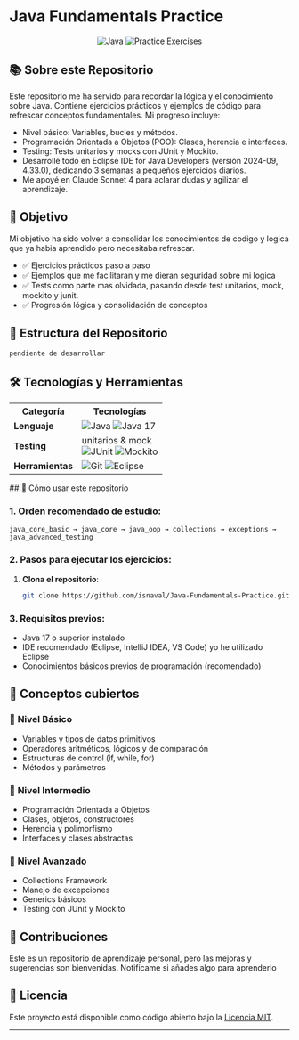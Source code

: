# Java Fundamentals Practice

<div align="center">
  <img src="https://img.shields.io/badge/Java-17-ED8B00?style=flat-square&logo=java&logoColor=white" alt="Java"/>
  <img src="https://img.shields.io/badge/Practice-Exercises-28a745?style=flat-square" alt="Practice Exercises"/>
</div>

## 📚 Sobre este Repositorio
Este repositorio me ha servido para recordar la lógica y el conocimiento sobre Java. Contiene ejercicios prácticos y ejemplos de código para refrescar conceptos fundamentales. Mi progreso incluye:
- Nivel básico: Variables, bucles y métodos.
- Programación Orientada a Objetos (POO): Clases, herencia e interfaces.
- Testing: Tests unitarios y mocks con JUnit y Mockito.
- Desarrollé todo en Eclipse IDE for Java Developers (versión 2024-09, 4.33.0), dedicando 3 semanas a pequeños ejercicios diarios.
- Me apoyé en Claude Sonnet 4 para aclarar dudas y agilizar el aprendizaje. 

## 🎯 Objetivo

Mi objetivo ha sido volver a consolidar los conocimientos de codigo y logica que ya habia aprendido pero necesitaba refrescar. 
- ✅ Ejercicios prácticos paso a paso
- ✅ Ejemplos que me facilitaran y me dieran seguridad sobre mi logica
- ✅ Tests como parte mas olvidada, pasando desde test unitarios, mock, mockito y junit. 
- ✅ Progresión lógica y consolidación de conceptos

## 📂 Estructura del Repositorio

```
pendiente de desarrollar
```

## 🛠️ Tecnologías y Herramientas

<div align="center">
  <table>
    <tr>
      <th>Categoría</th>
      <th>Tecnologías</th>
    </tr>
    <tr>
      <td><strong>Lenguaje</strong></td>
      <td>
        <img src="https://img.shields.io/badge/Java-ED8B00?style=flat-square&logo=java&logoColor=white" alt="Java"/>
        <img src="https://img.shields.io/badge/Java_17-007396?style=flat-square&logo=java&logoColor=white" alt="Java 17"/>
      </td>
    </tr>
    <tr>
      <td><strong>Testing</strong></td>
      <td>
        unitarios & mock
        <br>
        <img src="https://img.shields.io/badge/JUnit5-25A162?style=flat-square&logo=junit5&logoColor=white" alt="JUnit"/>
        <img src="https://img.shields.io/badge/Mockito-78A641?style=flat-square&logo=mockito&logoColor=white" alt="Mockito"/>
      </td>
    </tr>
    <tr>
      <td><strong>Herramientas</strong></td>
      <td>
        <img src="https://img.shields.io/badge/Git-F05032?style=flat-square&logo=git&logoColor=white" alt="Git"/>
        <img src="https://img.shields.io/badge/Eclipse-2C2255?style=flat-square&logo=eclipse&logoColor=white" alt="Eclipse"/>
      </td>
    </tr>
  </table>
</div>
## 🚀 Cómo usar este repositorio

### 1. **Orden recomendado de estudio:**
```
java_core_basic → java_core → java_oop → collections → exceptions → java_advanced_testing
```

### 2. **Pasos para ejecutar los ejercicios:**
1. **Clona el repositorio**:
   ```bash
   git clone https://github.com/isnaval/Java-Fundamentals-Practice.git

### 3. **Requisitos previos:**
- Java 17 o superior instalado
- IDE recomendado (Eclipse, IntelliJ IDEA, VS Code) yo he utilizado Eclipse
- Conocimientos básicos previos de programación (recomendado)

## 📖 Conceptos cubiertos

### 🔰 **Nivel Básico**
- Variables y tipos de datos primitivos
- Operadores aritméticos, lógicos y de comparación
- Estructuras de control (if, while, for)
- Métodos y parámetros

### 🔶 **Nivel Intermedio**
- Programación Orientada a Objetos
- Clases, objetos, constructores
- Herencia y polimorfismo
- Interfaces y clases abstractas

### 🔴 **Nivel Avanzado**
- Collections Framework
- Manejo de excepciones
- Generics básicos
- Testing con JUnit y Mockito

## 🤝 Contribuciones

Este es un repositorio de aprendizaje personal, pero las mejoras y sugerencias son bienvenidas. Notificame si añades algo para aprenderlo



## 📄 Licencia

Este proyecto está disponible como código abierto bajo la [Licencia MIT](LICENSE).

---
